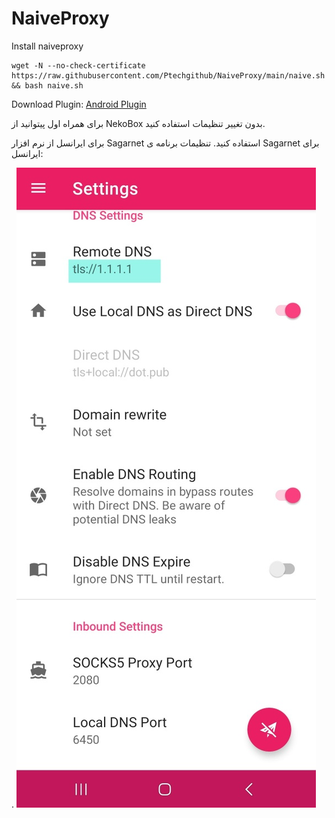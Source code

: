 # NaiveProxy
Install naiveproxy


```
wget -N --no-check-certificate https://raw.githubusercontent.com/Ptechgithub/NaiveProxy/main/naive.sh && bash naive.sh
```

Download Plugin:
[Android Plugin](https://github.com/SagerNet/SagerNet/releases)

برای همراه اول پیتوانید از NekoBox بدون تغییر تنظیمات استفاده کنید.

برای ایرانسل از نرم افزار Sagarnet استفاده کنید.
تنظیمات برنامه ی Sagarnet برای ایرانسل:

.
![1](https://raw.githubusercontent.com/Ptechgithub/NaiveProxy/main/1.jpg)
